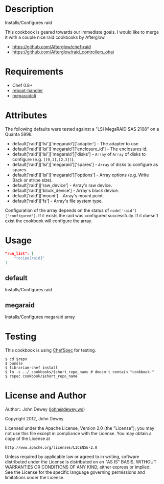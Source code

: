 Description
===========

Installs/Configures raid

This cookbook is geared towards our immediate goals.  I would like to merge it
with a couple nice raid cookbooks by Afterglow.

* https://github.com/Afterglow/chef-raid
* https://github.com/Afterglow/raid_controllers_ohai

Requirements
============

* Chef 0.8+
* [reboot-handler](https://github.com/retr0h/cookbook-reboot-handler)
* [megaraidcli](https://github.com/retr0h/cookbook-megaraidcli)

Attributes
==========

The following defaults were tested against a "LSI MegaRAID SAS 2108" on a Quanta S99k.

* default['raid']['lsi']['megaraid']['adapter'] - The adapter to use.
* default['raid']['lsi']['megaraid']['enclosure_id'] - The enclosures id.
* default['raid']['lsi']['megaraid']['disks'] - `Array` of `Array` of disks to configure (e.g. `[[0,1],[2,3]]`).
* default['raid']['lsi']['megaraid']['spares'] - `Array` of disks to configure as spares.
* default['raid']['lsi']['megaraid']['options'] - Array options (e.g. Write Back or stripe size).
* default['raid']['raw_device'] - Array's raw device.
* default['raid']['block_device'] - Array's block device.
* default['raid']['mount'] - Array's mount point.
* default['raid']['fs'] - Array's file system type.

Configuration of the array depends on the status of `node['raid']['configured']`.
If it exists the raid was configured successfully.  If it doesn't exist the cookbook will configure the array.

Usage
=====

```json
"run_list": [
    "recipe[raid]"
]
```

default
----

Installs/Configures raid

megaraid
----

Installs/Configures megaraid array

Testing
=====

This cookbook is using [ChefSpec](https://github.com/acrmp/chefspec) for testing.

    $ cd $repo
    $ bundle
    $ librarian-chef install
    $ ln -s ../ cookbooks/$short_repo_name # doesn't contain "cookbook-"
    $ rspec cookbook/$short_repo_name

License and Author
==================

Author:: John Dewey (<john@dewey.ws>)

Copyright 2012, John Dewey

Licensed under the Apache License, Version 2.0 (the "License");
you may not use this file except in compliance with the License.
You may obtain a copy of the License at

    http://www.apache.org/licenses/LICENSE-2.0

Unless required by applicable law or agreed to in writing, software
distributed under the License is distributed on an "AS IS" BASIS,
WITHOUT WARRANTIES OR CONDITIONS OF ANY KIND, either express or implied.
See the License for the specific language governing permissions and 
limitations under the License.
